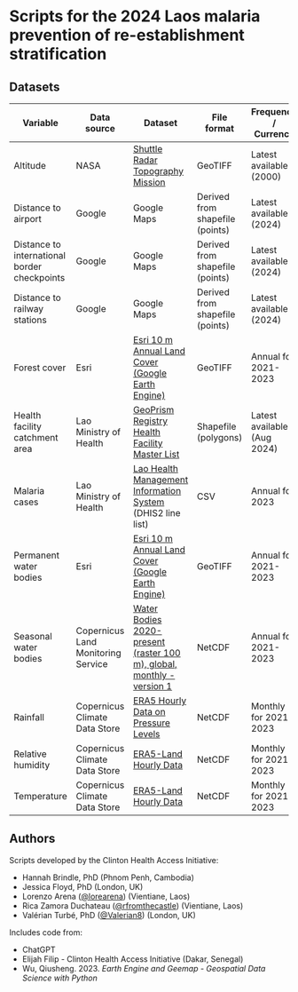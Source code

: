 # Scripts for the 2024 Laos malaria prevention of re-establishment stratification

## Datasets
| Variable | Data source | Dataset | File format | Frequency / Currency | Resolution |  Preparation |
| ------------- | ------------- | ------------- | ------------- | ------------- | ------------- | ------------- |
| Altitude | NASA | [Shuttle Radar Topography Mission](https://www.earthdata.nasa.gov/sensors/srtm) | GeoTIFF | Latest available (2000) | 1 arcsec (~ 30 m) | Download tiles from NASA EarthData and merge into a single raster in QGIS |
| Distance to airport | Google | Google Maps | Derived from shapefile (points) | Latest available (2024) | N/A | Digitize point shapefile and classify according to domestic / international |
| Distance to international border checkpoints | Google | Google Maps | Derived from shapefile (points) | Latest available (2024) | N/A | Digitize point shapefile |
| Distance to railway stations | Google | Google Maps | Derived from shapefile (points) | Latest available (2024) | N/A | Digitize point shapefile |
| Forest cover | Esri | [Esri 10 m Annual Land Cover (Google Earth Engine)](https://gee-community-catalog.org/projects/S2TSLULC/) | GeoTIFF | Annual for 2021-2023 | 10 m | Run [download_esri_10_m_annual_land_cover.py](https://github.com/rfromthecastle/por-laos-2024/blob/master/Python%20Download%20Scripts/download_esri_10m_annual_land_cover.py) |
| Health facility catchment area | Lao Ministry of Health | [GeoPrism Registry Health Facility Master List](http://laogpr.moh.gov.la/#/registry/master-lists?typeCode=HF) | Shapefile (polygons) | Latest available (Aug 2024) | N/A | Download health facility master list shapefile and generate Voronoi polygons in GIS software |
| Malaria cases | Lao Ministry of Health | [Lao Health Management Information System](https://hmis.gov.la/) (DHIS2 line list) | CSV | Annual for 2023 | N/A | Export from DHIS2 |
| Permanent water bodies | Esri | [Esri 10 m Annual Land Cover (Google Earth Engine)](https://gee-community-catalog.org/projects/S2TSLULC/) | GeoTIFF | Annual for 2021-2023 | 10 m | Run [download_esri_10_m_annual_land_cover.py](https://github.com/rfromthecastle/por-laos-2024/blob/master/Python%20Download%20Scripts/download_esri_10m_annual_land_cover.py) |
| Seasonal water bodies | Copernicus Land Monitoring Service | [Water Bodies 2020-present (raster 100 m), global, monthly - version 1](https://land.copernicus.eu/en/products/water-bodies/water-bodies-global-v1-0-100m) | NetCDF | Annual for 2021-2023 | 100 m | Run [Copernicus_data_download.ipynb](https://github.com/rfromthecastle/por-laos-2024/blob/master/Python%20Download%20Scripts/Copernicus_data_download.ipynb) |
| Rainfall | Copernicus Climate Data Store | [ERA5 Hourly Data on Pressure Levels](https://cds.climate.copernicus.eu/cdsapp#!/dataset/reanalysis-era5-pressure-levels) | NetCDF | Monthly for 2021-2023 | 0.1° (= 9 km) | Run [download_era5_rain.py](https://github.com/rfromthecastle/por-laos-2024/blob/master/Python%20Download%20Scripts/download_era5_rain.py) |
| Relative humidity | Copernicus Climate Data Store | [ERA5-Land Hourly Data](https://cds.climate.copernicus.eu/cdsapp#!/dataset/reanalysis-era5-land) | NetCDF | Monthly for 2021-2023 | 0.1° (= 9 km) | Run [download_era5_hum.py](https://github.com/rfromthecastle/por-laos-2024/blob/master/Python%20Download%20Scripts/download_era5_hum.py) |
| Temperature | Copernicus Climate Data Store | [ERA5-Land Hourly Data](https://cds.climate.copernicus.eu/cdsapp#!/dataset/reanalysis-era5-land) | NetCDF | Monthly for 2021-2023 | 0.1° (= 9 km) | Run [download_era5_temp.py](https://github.com/rfromthecastle/por-laos-2024/blob/master/Python%20Download%20Scripts/download_era5_temp.py) |

## Authors
Scripts developed by the Clinton Health Access Initiative:
- Hannah Brindle, PhD (Phnom Penh, Cambodia)
- Jessica Floyd, PhD (London, UK)
- Lorenzo Arena ([@lorearena](https://github.com/lorearena)) (Vientiane, Laos)
- Rica Zamora Duchateau ([@rfromthecastle](https://github.com/rfromthecastle)) (Vientiane, Laos)
- Valérian Turbé, PhD ([@Valerian8](https://github.com/Valerian8)) (London, UK)

Includes code from:
- ChatGPT
- Elijah Filip - Clinton Health Access Initiative (Dakar, Senegal)
- Wu, Qiusheng. 2023. _Earth Engine and Geemap - Geospatial Data Science with Python_
